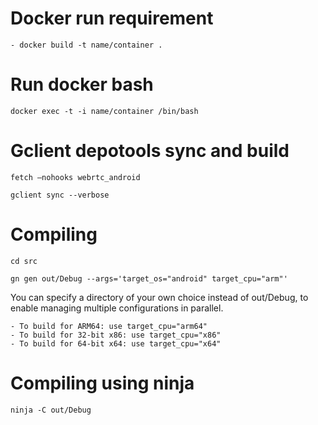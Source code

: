 # Docker run requirement
```
- docker build -t name/container .
```

# Run docker bash
```
docker exec -t -i name/container /bin/bash
```

# Gclient depotools sync and build
```
fetch —nohooks webrtc_android
```

```
gclient sync --verbose
```

# Compiling
```
cd src
```

```
gn gen out/Debug --args='target_os="android" target_cpu="arm"'
```

You can specify a directory of your own choice instead of out/Debug, to enable managing multiple configurations in parallel.

```
- To build for ARM64: use target_cpu="arm64"
- To build for 32-bit x86: use target_cpu="x86"
- To build for 64-bit x64: use target_cpu="x64"
```

# Compiling using ninja 
```
ninja -C out/Debug
```